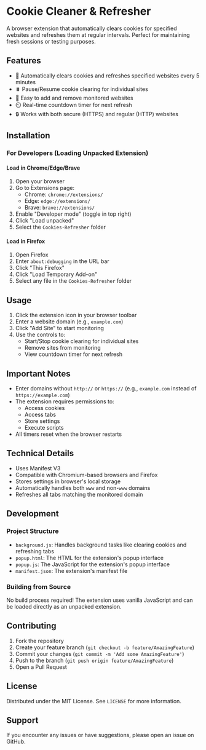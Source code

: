 # Cookie Cleaner & Refresher

A browser extension that automatically clears cookies for specified websites and refreshes them at regular intervals. Perfect for maintaining fresh sessions or testing purposes.

## Features

- 🔄 Automatically clears cookies and refreshes specified websites every 5 minutes
- ⏸️ Pause/Resume cookie clearing for individual sites
- 🎯 Easy to add and remove monitored websites
- ⏲️ Real-time countdown timer for next refresh
- 🔒 Works with both secure (HTTPS) and regular (HTTP) websites

## Installation

### For Developers (Loading Unpacked Extension)

#### Load in Chrome/Edge/Brave

1. Open your browser
2. Go to Extensions page:
   - Chrome: `chrome://extensions/`
   - Edge: `edge://extensions/`
   - Brave: `brave://extensions/`
3. Enable "Developer mode" (toggle in top right)
4. Click "Load unpacked"
5. Select the `Cookies-Refresher` folder

#### Load in Firefox

1. Open Firefox
2. Enter `about:debugging` in the URL bar
3. Click "This Firefox"
4. Click "Load Temporary Add-on"
5. Select any file in the `Cookies-Refresher` folder

## Usage

1. Click the extension icon in your browser toolbar
2. Enter a website domain (e.g., `example.com`)
3. Click "Add Site" to start monitoring
4. Use the controls to:
   - Start/Stop cookie clearing for individual sites
   - Remove sites from monitoring
   - View countdown timer for next refresh

## Important Notes

- Enter domains without `http://` or `https://` (e.g., `example.com` instead of `https://example.com`)
- The extension requires permissions to:
  - Access cookies
  - Access tabs
  - Store settings
  - Execute scripts
- All timers reset when the browser restarts

## Technical Details

- Uses Manifest V3
- Compatible with Chromium-based browsers and Firefox
- Stores settings in browser's local storage
- Automatically handles both `www` and non-`www` domains
- Refreshes all tabs matching the monitored domain

## Development

### Project Structure

- `background.js`: Handles background tasks like clearing cookies and refreshing tabs
- `popup.html`: The HTML for the extension's popup interface
- `popup.js`: The JavaScript for the extension's popup interface
- `manifest.json`: The extension's manifest file

### Building from Source

No build process required! The extension uses vanilla JavaScript and can be loaded directly as an unpacked extension.

## Contributing

1. Fork the repository
2. Create your feature branch (`git checkout -b feature/AmazingFeature`)
3. Commit your changes (`git commit -m 'Add some AmazingFeature'`)
4. Push to the branch (`git push origin feature/AmazingFeature`)
5. Open a Pull Request

## License

Distributed under the MIT License. See `LICENSE` for more information.

## Support

If you encounter any issues or have suggestions, please open an issue on GitHub.